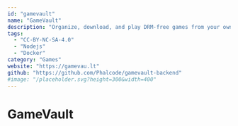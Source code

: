 ```yaml
---
id: "gamevault"
name: "GameVault"
description: "Organize, download, and play DRM-free games from your own server, complete with metadata enrichment and user-friendly interface."
tags:
  - "CC-BY-NC-SA-4.0"
  - "Nodejs"
  - "Docker"
category: "Games"
website: "https://gamevau.lt"
github: "https://github.com/Phalcode/gamevault-backend"
#image: "/placeholder.svg?height=300&width=400"
---
```


# GameVault
